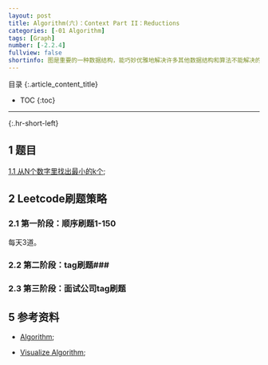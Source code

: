 ```yaml
---
layout: post
title: Algorithm(六)：Context Part II：Reductions
categories: [-01 Algorithm]
tags: [Graph]
number: [-2.2.4]
fullview: false
shortinfo: 图是重要的一种数据结构，能巧妙优雅地解决许多其他数据结构和算法不能解决的问题。
---
```

目录
{:.article_content_title}


* TOC
{:toc}

---
{:.hr-short-left}

## 1 题目 ##

[1.1 从N个数字里找出最小的k个](http://www.ardendertat.com/2011/05/30/my-favorite-interview-question/);


## 2 Leetcode刷题策略 ##

### 2.1 第一阶段：顺序刷题1-150 ###

每天3道。

### 2.2 第二阶段：tag刷题###

### 2.3 第三阶段：面试公司tag刷题 ###

## 5 参考资料 ##
- [Algorithm](http://algs4.cs.princeton.edu/home/);

- [Visualize Algorithm](http://visualgo.net/);





